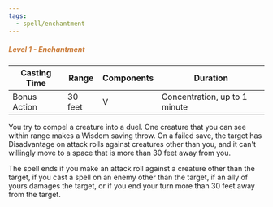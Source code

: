 ```yaml
---
tags:
  - spell/enchantment
---
```

##### *<span style="color:rgb(203, 123, 55)">Level 1 - Enchantment</span>*

|Casting Time|Range|Components|Duration|
|---|---|---|---|
|Bonus Action|30 feet|V|Concentration, up to 1 minute|
You try to compel a creature into a duel. One creature that you can see within range makes a Wisdom saving throw. On a failed save, the target has Disadvantage on attack rolls against creatures other than you, and it can't willingly move to a space that is more than 30 feet away from you. 

The spell ends if you make an attack roll against a creature other than the target, if you cast a spell on an enemy other than the target, if an ally of yours damages the target, or if you end your turn more than 30 feet away from the target. 